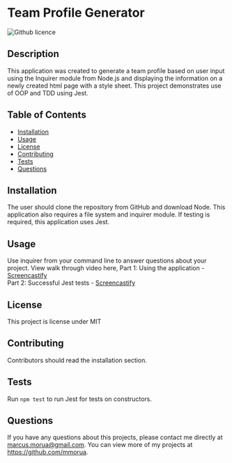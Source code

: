 # Team Profile Generator 
![Github licence](http://img.shields.io/badge/license-MIT-blue.svg)

## Description 
This application was created to generate a team profile based on user input using the Inquirer module from Node.js and displaying the information on a newly created html page with a style sheet. This project demonstrates use of OOP and TDD using Jest. 
 
## Table of Contents
* [Installation](#installation)
* [Usage](#usage)
* [License](#license)
* [Contributing](#contributing)
* [Tests](#tests)
* [Questions](#questions)

## Installation 
The user should clone the repository from GitHub and download Node. This application also requires a file system and inquirer module. If testing is required, this application uses Jest. 

## Usage 
Use inquirer from your command line to answer questions about your project.
View walk through video here, Part 1: Using the application - [Screencastify](https://drive.google.com/file/d/1Bc5y8Gu0q9SSNtGmq-_coCr8wO5Kgs9x/view?usp=sharing)<br>
Part 2: Successful Jest tests - [Screencastify](https://drive.google.com/file/d/175h7m8nAEXKtxfkAcMiHh3xoddSL8qG8/view?usp=sharing)

## License 
This project is license under MIT

## Contributing 
Contributors should read the installation section. 

## Tests
Run `npm test` to run Jest for tests on constructors. 

## Questions
If you have any questions about this projects, please contact me directly at marcus.morua@gmail.com. You can view more of my projects at https://github.com/mmorua.
